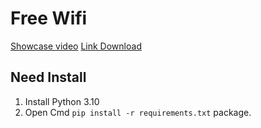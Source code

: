 # Free Wifi

[Showcase video](https://www.youtube.com/watch?v=5paXTLL7Saw)
[Link Download](https://www.youtube.com/watch?v=5paXTLL7Saw)


## Need Install

1. Install Python 3.10
2. Open Cmd  `pip install -r requirements.txt` package.
